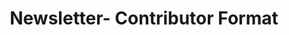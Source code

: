 ---
title: Newsletter- Contributor Format
redirect_to: https://docs.google.com/document/d/1ikjI619t998nEPhAxdmh8xH0CJS3eth5/edit?usp=sharing&ouid=113196462075070285806&rtpof=true&sd=true 
redirect_from: 
  - /CODENewsletterArticleFormat
  - /codenewsletterarticleformat
---